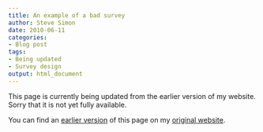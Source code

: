 ```yaml
---
title: An example of a bad survey
author: Steve Simon
date: 2010-06-11
categories:
- Blog post
tags:
- Being updated
- Survey design
output: html_document
---
```


This page is currently being updated from the earlier version of my website. Sorry that it is not yet fully available.

<!---More--->

You can find an [earlier version][sim1] of this page on my [original website][sim2].

[sim1]: http://www.pmean.com/10/BadSurvey.html
[sim2]: http://www.pmean.com/original_site.html
